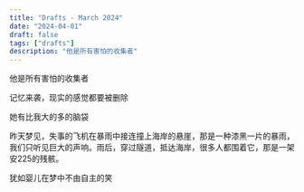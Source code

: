 ```yaml
---
title: "Drafts - March 2024"
date: "2024-04-01"
draft: false
tags: ["drafts"]
description: "他是所有害怕的收集者"
---
```


他是所有害怕的收集者  

记忆来袭，现实的感觉都要被删除  

她有比我大的多的脑袋  

昨天梦见，失事的飞机在暴雨中接连撞上海岸的悬崖，那是一种漆黑一片的暴雨，我们只听见巨大的声响。雨后，穿过隧道，抵达海岸，很多人都围着它，那是一架安225的残骸。  

犹如婴儿在梦中不由自主的笑  
